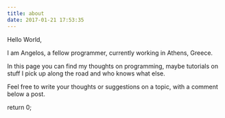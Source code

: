 ```yaml
---
title: about
date: 2017-01-21 17:53:35
---
```


Hello World,

I am Angelos, a fellow programmer, currently working in Athens, Greece.

In this page you can find my thoughts on programming, maybe tutorials on stuff I pick up along the road and who knows what else.

Feel free to write your thoughts or suggestions on a topic, with a comment below a post.

return 0;
